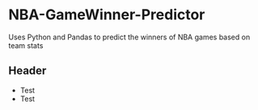 # NBA-GameWinner-Predictor
Uses Python and Pandas to predict the winners of NBA games based on team stats

## Header
- Test
- Test
